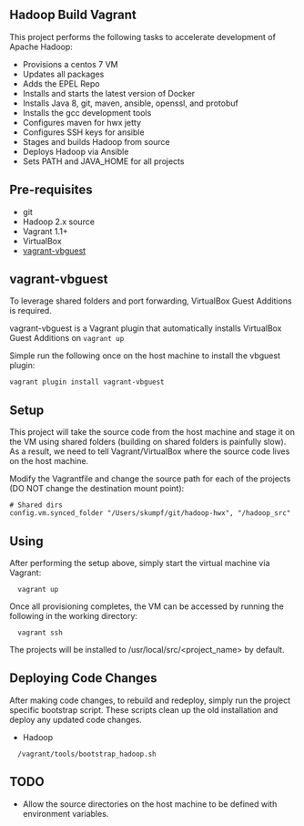 Hadoop Build Vagrant
--------------------------------------
This project performs the following tasks to accelerate development of Apache Hadoop:
* Provisions a centos 7 VM
* Updates all packages
* Adds the EPEL Repo
* Installs and starts the latest version of Docker
* Installs Java 8, git, maven, ansible, openssl, and protobuf
* Installs the gcc development tools
* Configures maven for hwx jetty
* Configures SSH keys for ansible
* Stages and builds Hadoop from source
* Deploys Hadoop via Ansible
* Sets PATH and JAVA_HOME for all projects

Pre-requisites
--------------
* git
* Hadoop 2.x source
* Vagrant 1.1+
* VirtualBox
* [vagrant-vbguest](https://github.com/dotless-de/vagrant-vbguest)

vagrant-vbguest
---------------
To leverage shared folders and port forwarding, VirtualBox Guest Additions is required.

vagrant-vbguest is a Vagrant plugin that automatically installs VirtualBox Guest Additions on <code>vagrant up</code>

Simple run the following once on the host machine to install the vbguest plugin:

```
vagrant plugin install vagrant-vbguest
```
Setup
-----
This project will take the source code from the host machine and stage it on the VM using shared folders (building on shared folders is painfully slow). As a result, we need to tell Vagrant/VirtualBox where the source code lives on the host machine.

Modify the Vagrantfile and change the source path for each of the projects (DO NOT change the destination mount point):

```
# Shared dirs
config.vm.synced_folder "/Users/skumpf/git/hadoop-hwx", "/hadoop_src"
```

Using
-----
After performing the setup above, simply start the virtual machine via Vagrant:

```
  vagrant up
```

Once all provisioning completes, the VM can be accessed by running the following in the working directory:

```
  vagrant ssh
```

The projects will be installed to /usr/local/src/<project_name> by default.


Deploying Code Changes
----------------------

After making code changes, to rebuild and redeploy, simply run the project specific bootstrap script. These scripts clean up the old installation and deploy any updated code changes.

* Hadoop
```
  /vagrant/tools/bootstrap_hadoop.sh
```


TODO
----
* Allow the source directories on the host machine to be defined with environment variables.

